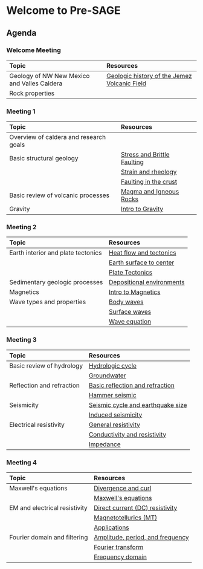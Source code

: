 # Welcome to Pre-SAGE

## Agenda

### Welcome Meeting

| Topic | Resources |
| :---- | :-------- |
| Geology of NW New Mexico and Valles Caldera | [Geologic history of the Jemez Volcanic Field](https://www.youtube.com/watch?v=sx3_WJHAERc) |
| Rock properties ||



### Meeting 1					


| Topic | Resources |
| :---- | :-------- |
| Overview of caldera and research goals |
| Basic structural geology | 	[Stress and Brittle Faulting](https://www.youtube.com/watch?v=1j18sGSKJO0&list=PLIxfq8HBu3-tL-nUpPYoBpe0-Y-ZOFd2A&index=1) |
|| 	[Strain and rheology](https://www.youtube.com/watch?v=YKkL4Uis8xI&list=PLIxfq8HBu3-tL-nUpPYoBpe0-Y-ZOFd2A&index=2) |
|| [Faulting in the crust](https://www.youtube.com/watch?v=YKkL4Uis8xI&list=PLIxfq8HBu3-tL-nUpPYoBpe0-Y-ZOFd2A&index=2)	| 	
| Basic review of volcanic processes | [Magma and Igneous Rocks](https://www.youtube.com/watch?v=x67007YVxvg) | 
| Gravity | [Intro to Gravity](https://www.youtube.com/watch?v=rHFFAmIA3FQ) |

### Meeting 2

| Topic | Resources |
| :---- | :-------- |
| Earth interior and plate tectonics | [Heat flow and tectonics](https://www.youtube.com/watch?v=iFUH4HLbtU4) |
| | [Earth surface to center](https://www.youtube.com/playlist?list=PLvNTucT_0k1yPyFJBMYj2kmKRfzdAaSn_) | 
| | [Plate Tectonics](https://www.youtube.com/watch?v=8Ft7b8zELE0) |
| Sedimentary geologic processes | [Depositional environments](https://www.youtube.com/watch?v=7OptsRGlqts) |
| Magnetics |  [Intro to Magnetics](https://www.youtube.com/watch?v=rHFFAmIA3FQ) |
| Wave types and properties | [Body waves](https://www.youtube.com/watch?v=Zrg0gYpofog&list=PLfk0Dfh13pBPXtgn8BT-dpkfaWMRusJwI&index=4) |
| | [Surface waves](https://www.youtube.com/watch?v=3bTI2g-dQ_A&list=PLfk0Dfh13pBPXtgn8BT-dpkfaWMRusJwI&index=5) |
| | [Wave equation](https://www.youtube.com/watch?v=NsLa94XsdCQ&list=PLfk0Dfh13pBPXtgn8BT-dpkfaWMRusJwI&index=21) |

### Meeting 3

| Topic | Resources |
| :---- | :-------- |
| Basic review of hydrology| [Hydrologic cycle](https://www.youtube.com/playlist?list=PL4Wzj82Z15gwJH1eCTalyY5LYHoXAQ0JR) |
| | [Groundwater](https://www.youtube.com/watch?v=UA1wlmqFcC0) |
| Reflection and refraction | [Basic reflection and refraction](https://www.youtube.com/watch?v=4ACruWwqGdk&list=PLfk0Dfh13pBPXtgn8BT-dpkfaWMRusJwI&index=23) |
| | [Hammer seismic](https://www.youtube.com/watch?v=JFS7w1vs3mQ&list=PLfk0Dfh13pBPXtgn8BT-dpkfaWMRusJwI&index=34) |
| Seismicity | [Seismic cycle and earthquake size](https://www.youtube.com/watch?v=v7neMMg_VTE&list=PLIxfq8HBu3-tL-nUpPYoBpe0-Y-ZOFd2A&index=3) |
| | [Induced seismicity](https://www.youtube.com/watch?v=LhPnQOOzAws) | 
| Electrical resistivity| [General resistivity](https://www.youtube.com/watch?v=VWXs64Z85FM) |
| | [Conductivity and resistivity](http://em.geosci.xyz/content/physical_properties/electrical_conductivity/index.html#electrical-conductivity-index) |
| | [Impedance](https://www.youtube.com/watch?v=WmTlioVfS78) |

### Meeting 4
| Topic | Resources |
| :---- | :-------- |
| Maxwell's equations | [Divergence and curl](https://www.youtube.com/watch?v=rB83DpBJQsE) |
| | [Maxwell's equations](https://maxwells-equations.com) |
| EM and electrical resistivity| [Direct current (DC) resistivity](http://em.geosci.xyz/content/geophysical_surveys/dcr/index.html) |
| | [Magnetotellurics (MT)](http://em.geosci.xyz/content/geophysical_surveys/mt/index.html) |
| | [Applications](http://em.geosci.xyz/content/case_histories/index.html) |
| Fourier domain and filtering | [Amplitude, period, and frequency](https://www.youtube.com/watch?v=tJW_a6JeXD8) |
| | [Fourier transform](https://www.youtube.com/watch?v=G74t5az6PLo)|
| | [Frequency domain](https://www.youtube.com/watch?v=pa0PNt3BXuM) |



      	